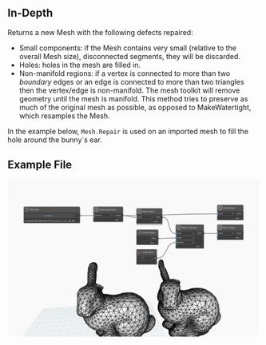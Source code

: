 ## In-Depth
Returns a new Mesh with the following defects repaired:
- Small components: if the Mesh contains very small (relative to the overall Mesh size), disconnected segments, they will be discarded.
- Holes: holes in the mesh are filled in.
- Non-manifold regions: if a vertex is connected to more than two *boundary* edges or an edge is connected to more than two triangles then the vertex/edge is non-manifold. The mesh toolkit will remove geometry until the mesh is manifold.
This method tries to preserve as much of the original mesh as possible, as opposed to MakeWatertight, which resamples the Mesh. 

In the example below, `Mesh.Repair` is used on an imported mesh to fill the hole around the bunny`s ear. 

## Example File

![Example](./Autodesk.DesignScript.Geometry.Mesh.Repair_img.jpg)
